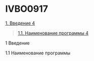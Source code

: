 # IVBO0917

[1. Введение	4](#введение)

>   [1.1. Наименование программы	4](#1.1)

<a name="введение"></a>
1 Введение

<a name="1.1"></a>
1.1 Наименование программы
